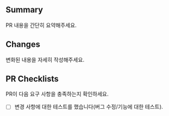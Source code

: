 ## Summary
PR 내용을 간단히 요약해주세요.

## Changes
변화된 내용을 자세히 작성해주세요.

## PR Checklists
PR이 다음 요구 사항을 충족하는지 확인하세요.

- [ ] 변경 사항에 대한 테스트를 했습니다(버그 수정/기능에 대한 테스트).
